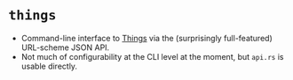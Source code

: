 # `things`

- Command-line interface to [Things](https://culturedcode.com/things/) via the (surprisingly full-featured) URL-scheme JSON API.
- Not much of configurability at the CLI level at the moment, but `api.rs` is usable directly.